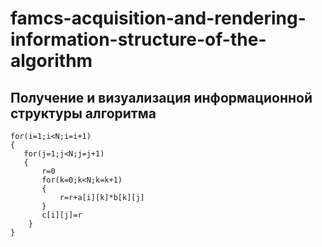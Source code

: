 # famcs-acquisition-and-rendering-information-structure-of-the-algorithm
## Получение и визуализация информационной структуры алгоритма

```
for(i=1;i<N;i=i+1)
{
   for(j=1;j<N;j=j+1)
   {
       r=0
       for(k=0;k<N;k=k+1)
       {
           r=r+a[i][k]*b[k][j]
       }
       c[i][j]=r
    }
}
```
